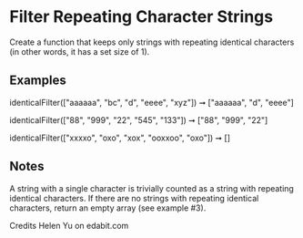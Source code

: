 # Filter Repeating Character Strings

Create a function that keeps only strings with repeating identical characters (in other words, it has a set size of 1).

## Examples

identicalFilter(["aaaaaa", "bc", "d", "eeee", "xyz"])
➞ ["aaaaaa", "d", "eeee"]

identicalFilter(["88", "999", "22", "545", "133"])
➞ ["88", "999", "22"]

identicalFilter(["xxxxo", "oxo", "xox", "ooxxoo", "oxo"])
➞ []

## Notes

A string with a single character is trivially counted as a string with repeating identical characters.
If there are no strings with repeating identical characters, return an empty array (see example #3).

Credits Helen Yu on edabit.com
